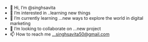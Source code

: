 - 👋 Hi, I’m @singhsavita
- 👀 I’m interested in ..learning new things
- 🌱 I’m currently learning ...new ways to explore the world in digital marketing 
- 💞️ I’m looking to collaborate on ...new project
- 📫 How to reach me ...singhsavita50@gmail.com

<!---
singhsavita/singhsavita is a ✨ special ✨ repository because its `README.md` (this file) appears on your GitHub profile.
You can click the Preview link to take a look at your changes.
--->
